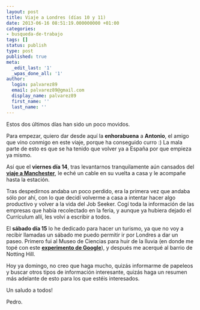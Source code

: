 ```yaml
---
layout: post
title: Viaje a Londres (días 10 y 11)
date: 2013-06-16 08:51:19.000000000 +01:00
categories:
- busqueda-de-trabajo
tags: []
status: publish
type: post
published: true
meta:
  _edit_last: '1'
  _wpas_done_all: '1'
author:
  login: palvarez89
  email: palvarez89@gmail.com
  display_name: palvarez89
  first_name: ''
  last_name: ''
---
```

Estos dos últimos días han sido un poco movidos.

Para empezar, quiero dar desde aquí la **enhorabuena** a **Antonio**, el amigo
que vino conmigo en este viaje, porque ha conseguido curro :) La mala
parte de esto es que se ha tenido que volver ya a España por que empieza ya
mismo.

Así que el **viernes día 14**, tras levantarnos tranquilamente aún cansados del
**[viaje a Manchester][1]**, le eché un cable en su vuelta a casa y le acompañe
hasta la estación.

<!--more-->

Tras despedirnos andaba un poco perdido, era la primera vez que andaba sólo por
ahí, con lo que decidí volverme a casa a intentar hacer algo productivo y
volver a la vida del Job Seeker. Cogí toda la información de las empresas que
había recolectado en la feria, y aunque ya hubiera dejado el Currículum allí,
les volví a escribir a todos.

El **sábado día 15** lo he dedicado para hacer un turismo, ya que no voy a
recibir llamadas un sábado me puedo permitir ir por Londres a dar un paseo.
Primero fui al Museo de Ciencias para huir de la lluvia (en donde me topé con
este **[experimento de Google][2]**), y después me acerqué al barrio de Notting
Hill.

Hoy ya domingo, no creo que haga mucho, quizás informarme de papeleos y buscar
otros tipos de información interesante, quizás haga un resumen más adelante de
esto para los que estéis interesados.

Un saludo a todos!

Pedro.

 [1]: http://www.pedroalvarez.hol.es/busqueda-de-trabajo/2013/06/viaje-a-manchester-dias-8-y-9/ "Viaje a Manchester (días 8 y 9)"
 [2]: http://www.chromeweblab.com/es
